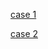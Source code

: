 
[case 1](https://www.thingiverse.com/thing:7057574)

[case 2](https://www.thingiverse.com/thing:7045435)
